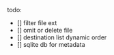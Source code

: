todo:

- [] filter file ext
- [] omit or delete file
- [] destination list dynamic order
- [] sqlite db for metadata
